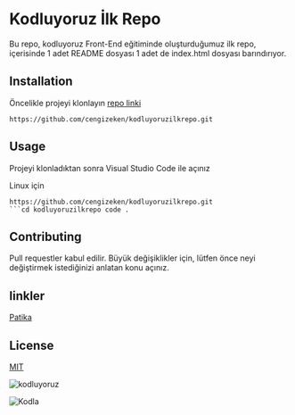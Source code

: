 # Kodluyoruz İlk Repo
Bu repo, kodluyoruz Front-End eğitiminde oluşturduğumuz ilk repo, içerisinde 1 adet README dosyası 1 adet de index.html dosyası barındırıyor.
## Installation
Öncelikle projeyi klonlayın [repo linki](https://github.com/cengizeken/kodluyoruzilkrepo.git)
```
https://github.com/cengizeken/kodluyoruzilkrepo.git
```
## Usage
Projeyi klonladıktan sonra Visual Studio Code ile açınız

Linux için
```
https://github.com/cengizeken/kodluyoruzilkrepo.git
```cd kodluyoruzilkrepo code .
```
## Contributing
Pull requestler kabul edilir. Büyük değişiklikler için, lütfen önce neyi değiştirmek istediğinizi anlatan konu açınız.

## linkler

[Patika](http://wwwpatika.dev)
## License
[MIT](http://mit.edu)

![kodluyoruz](https://www.pexels.com/photo/bike-chain-number-one-1061142/)

![Kodla](/assets/images/tux.png)
